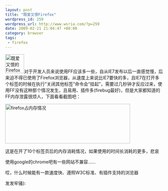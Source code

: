 ```yaml
--- 
layout: post
title: "既爱又恨Firefox"
wordpress_id: 259
wordpress_url: http://www.wsria.com/?p=259
date: 2009-02-21 21:04:47 +08:00
category: browser
tags: 
 - firefox
---
```

<img class="alignnone" title="既爱又恨的Firefox" src="http://www.mozilla.org.cn/images/product-firefox.png" alt="既爱又恨的Firefox" width="60" height="60" />对于开发人员来说使用FF应该多一些，自从IE7发布以后一直感觉慢，后来迫不得已使用了Firefox浏览器，从速度上来说比IE7要快的多，且IE7在打开多个标签的时候在执行“关闭其他标签”命令会“挂起”，需要过几秒钟才反应过来，使用FF没有这种那个情况发生，且易用、插件多(firebug最好)，但是大家都知道的FF内存泄露很烦人，下面看看截图吧：

<img class="size-full wp-image-260" title="firefox占内存情况" src="http://www.kafeitu.me/files/2009/02/taskimg.png" alt="firefox占内存情况" width="398" height="126" />

这是在开了10个标签页后的内存消耗情况，如果使用的时间长消耗的更多，悲哀

使用google的chrome吧有一些网站不兼容……

哎，什么时候能有一款速度快、遵照W3C标准、有插件支持的浏览器

发发牢骚):

